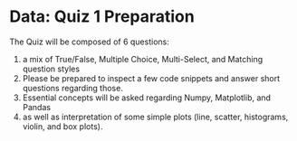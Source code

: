 # Data: Quiz 1 Preparation

 The Quiz will be composed of 6 questions:
 1. a mix of True/False, Multiple Choice, Multi-Select, and Matching question styles
 2. Please be prepared to inspect a few code snippets and answer short questions regarding those. 
 3. Essential concepts will be asked regarding Numpy, Matplotlib, and Pandas 
 4. as well as interpretation of some simple plots (line, scatter, histograms, violin, and box plots).


